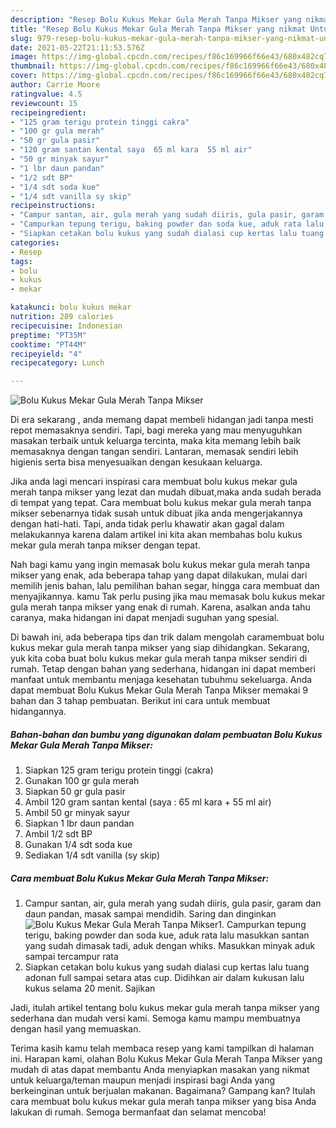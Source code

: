 ```yaml
---
description: "Resep Bolu Kukus Mekar Gula Merah Tanpa Mikser yang nikmat Untuk Jualan"
title: "Resep Bolu Kukus Mekar Gula Merah Tanpa Mikser yang nikmat Untuk Jualan"
slug: 979-resep-bolu-kukus-mekar-gula-merah-tanpa-mikser-yang-nikmat-untuk-jualan
date: 2021-05-22T21:11:53.576Z
image: https://img-global.cpcdn.com/recipes/f86c169966f66e43/680x482cq70/bolu-kukus-mekar-gula-merah-tanpa-mikser-foto-resep-utama.jpg
thumbnail: https://img-global.cpcdn.com/recipes/f86c169966f66e43/680x482cq70/bolu-kukus-mekar-gula-merah-tanpa-mikser-foto-resep-utama.jpg
cover: https://img-global.cpcdn.com/recipes/f86c169966f66e43/680x482cq70/bolu-kukus-mekar-gula-merah-tanpa-mikser-foto-resep-utama.jpg
author: Carrie Moore
ratingvalue: 4.5
reviewcount: 15
recipeingredient:
- "125 gram terigu protein tinggi cakra"
- "100 gr gula merah"
- "50 gr gula pasir"
- "120 gram santan kental saya  65 ml kara  55 ml air"
- "50 gr minyak sayur"
- "1 lbr daun pandan"
- "1/2 sdt BP"
- "1/4 sdt soda kue"
- "1/4 sdt vanilla sy skip"
recipeinstructions:
- "Campur santan, air, gula merah yang sudah diiris, gula pasir, garam dan daun pandan, masak sampai mendidih. Saring dan dinginkan"
- "Campurkan tepung terigu, baking powder dan soda kue, aduk rata lalu masukkan santan yang sudah dimasak tadi, aduk dengan whiks. Masukkan minyak aduk sampai tercampur rata"
- "Siapkan cetakan bolu kukus yang sudah dialasi cup kertas lalu tuang adonan full sampai setara atas cup. Didihkan air dalam kukusan lalu kukus selama 20 menit. Sajikan"
categories:
- Resep
tags:
- bolu
- kukus
- mekar

katakunci: bolu kukus mekar 
nutrition: 289 calories
recipecuisine: Indonesian
preptime: "PT35M"
cooktime: "PT44M"
recipeyield: "4"
recipecategory: Lunch

---
```



![Bolu Kukus Mekar Gula Merah Tanpa Mikser](https://img-global.cpcdn.com/recipes/f86c169966f66e43/680x482cq70/bolu-kukus-mekar-gula-merah-tanpa-mikser-foto-resep-utama.jpg)

Di era  sekarang , anda memang dapat membeli hidangan jadi tanpa mesti repot memasaknya sendiri. Tapi, bagi mereka yang mau menyuguhkan masakan terbaik untuk keluarga tercinta, maka kita memang lebih baik memasaknya dengan tangan sendiri. Lantaran, memasak sendiri lebih higienis serta bisa menyesuaikan dengan kesukaan keluarga.

Jika anda lagi mencari inspirasi cara membuat bolu kukus mekar gula merah tanpa mikser yang lezat dan mudah dibuat,maka anda sudah berada di tempat yang tepat. Cara membuat bolu kukus mekar gula merah tanpa mikser  sebenarnya tidak susah untuk dibuat jika anda mengerjakannya dengan hati-hati. Tapi, anda tidak perlu khawatir akan gagal dalam melakukannya 
karena dalam artikel ini kita akan membahas bolu kukus mekar gula merah tanpa mikser dengan tepat.  



Nah bagi kamu yang ingin memasak bolu kukus mekar gula merah tanpa mikser yang enak, ada beberapa tahap yang dapat dilakukan, mulai dari memilih jenis bahan, lalu pemilihan bahan segar, hingga cara membuat dan menyajikannya. kamu Tak perlu pusing jika mau memasak bolu kukus mekar gula merah tanpa mikser yang enak di rumah. Karena, asalkan anda  tahu caranya, maka hidangan ini dapat menjadi suguhan yang spesial.

Di bawah ini, ada beberapa tips dan trik dalam mengolah caramembuat bolu kukus mekar gula merah tanpa mikser yang siap dihidangkan. Sekarang, yuk kita coba buat bolu kukus mekar gula merah tanpa mikser sendiri di rumah. Tetap dengan bahan yang sederhana, hidangan ini dapat memberi manfaat untuk membantu menjaga kesehatan tubuhmu sekeluarga. Anda dapat membuat Bolu Kukus Mekar Gula Merah Tanpa Mikser memakai 9 bahan dan 3 tahap pembuatan. Berikut ini cara untuk membuat hidangannya.

<!--inarticleads1-->

##### Bahan-bahan dan bumbu yang digunakan dalam pembuatan Bolu Kukus Mekar Gula Merah Tanpa Mikser:

1. Siapkan 125 gram terigu protein tinggi (cakra)
1. Gunakan 100 gr gula merah
1. Siapkan 50 gr gula pasir
1. Ambil 120 gram santan kental (saya : 65 ml kara + 55 ml air)
1. Ambil 50 gr minyak sayur
1. Siapkan 1 lbr daun pandan
1. Ambil 1/2 sdt BP
1. Gunakan 1/4 sdt soda kue
1. Sediakan 1/4 sdt vanilla (sy skip)




<!--inarticleads2-->

##### Cara membuat Bolu Kukus Mekar Gula Merah Tanpa Mikser:

1. Campur santan, air, gula merah yang sudah diiris, gula pasir, garam dan daun pandan, masak sampai mendidih. Saring dan dinginkan
<img src="https://img-global.cpcdn.com/steps/98b10725d5e562a2/160x128cq70/bolu-kukus-mekar-gula-merah-tanpa-mikser-langkah-memasak-1-foto.jpg" alt="Bolu Kukus Mekar Gula Merah Tanpa Mikser">1. Campurkan tepung terigu, baking powder dan soda kue, aduk rata lalu masukkan santan yang sudah dimasak tadi, aduk dengan whiks. Masukkan minyak aduk sampai tercampur rata
1. Siapkan cetakan bolu kukus yang sudah dialasi cup kertas lalu tuang adonan full sampai setara atas cup. Didihkan air dalam kukusan lalu kukus selama 20 menit. Sajikan




Jadi, itulah artikel tentang  bolu kukus mekar gula merah tanpa mikser  yang sederhana dan mudah versi kami. Semoga kamu mampu membuatnya dengan hasil yang memuaskan. 

Terima kasih kamu telah membaca resep yang kami tampilkan di halaman ini. Harapan kami, olahan  Bolu Kukus Mekar Gula Merah Tanpa Mikser yang mudah di atas dapat membantu Anda menyiapkan masakan yang nikmat untuk keluarga/teman maupun menjadi inspirasi bagi Anda yang berkeinginan untuk berjualan makanan. Bagaimana? Gampang kan? Itulah cara membuat bolu kukus mekar gula merah tanpa mikser yang bisa Anda lakukan di rumah. Semoga bermanfaat dan selamat mencoba!

